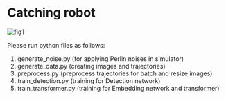 # Catching robot

![fig1](https://user-images.githubusercontent.com/53123394/223743206-21e14333-660c-4276-9ccd-8b2215b6c9de.png)

Please run python files as follows:

1. generate_noise.py (for applying Perlin noises in simulator)
2. generate_data.py (creating images and trajectories)
3. preprocess.py (preprocess trajectories for batch and resize images)
4. train_detection.py (training for Detection network)
5. train_transformer.py (training for Embedding network and transformer)
